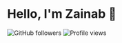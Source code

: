 # Hello, I'm Zainab 👋

![GitHub followers](https://img.shields.io/github/followers/zainab123?style=social)
![Profile views](https://komarev.com/ghpvc/?username=zainab123&color=blue)

